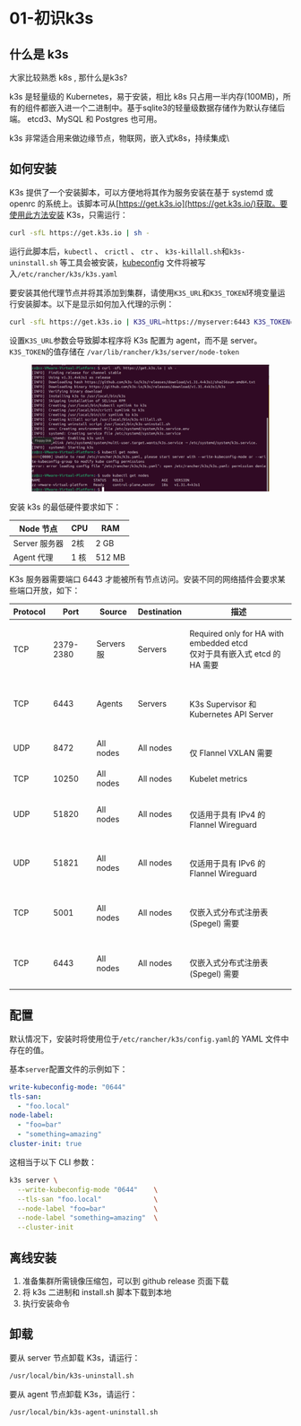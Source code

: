 # 01-初识k3s

## 什么是 k3s

大家比较熟悉 k8s , 那什么是k3s?

k3s 是轻量级的 Kubernetes，易于安装，相比 k8s 只占用一半内存(100MB)，所有的组件都嵌入进一个二进制中。基于sqlite3的轻量级数据存储作为默认存储后端。 etcd3、MySQL 和 Postgres 也可用。

k3s 非常适合用来做边缘节点，物联网，嵌入式k8s，持续集成\


## 如何安装

K3s 提供了一个安装脚本，可以方便地将其作为服务安装在基于 systemd 或 openrc 的系统上。该脚本可从[https://get.k3s.io](https://get.k3s.io/)获取。要使用此方法安装 K3s，只需运行：

```bash
curl -sfL https://get.k3s.io | sh -
```

运行此脚本后，`kubectl` 、 `crictl` 、 `ctr` 、 `k3s-killall.sh`和`k3s-uninstall.sh` 等工具会被安装，[kubeconfig](https://kubernetes.io/docs/concepts/configuration/organize-cluster-access-kubeconfig/) 文件将被写入`/etc/rancher/k3s/k3s.yaml`

要安装其他代理节点并将其添加到集群，请使用`K3S_URL`和`K3S_TOKEN`环境变量运行安装脚本。以下是显示如何加入代理的示例：

```bash
curl -sfL https://get.k3s.io | K3S_URL=https://myserver:6443 K3S_TOKEN=mynodetoken sh -
```

设置`K3S_URL`参数会导致脚本程序将 K3s 配置为 agent，而不是 server。 `K3S_TOKEN`的值存储在 `/var/lib/rancher/k3s/server/node-token`&#x20;

<figure><img src="../../.gitbook/assets/1735978172814.png" alt=""><figcaption></figcaption></figure>

安装 k3s 的最低硬件要求如下：

| Node  节点    | CPU | RAM     |
| ----------- | --- | ------- |
| Server  服务器 | 2核  | 2 GB    |
| Agent  代理   | 1 核 | 512 MB  |

K3s 服务器需要端口 6443 才能被所有节点访问。安装不同的网络插件会要求某些端口开放，如下：

| Protocol   | Port      | Source      | Destination  | 描述                                                                      |
| ---------- | --------- | ----------- | ------------ | ----------------------------------------------------------------------- |
| TCP        | 2379-2380 | Servers  服  | Servers      | <p>Required only for HA with embedded etcd<br>仅对于具有嵌入式 etcd 的 HA 需要</p> |
| TCP        | 6443      | Agents      | Servers      | <p><br>K3s Supervisor 和 Kubernetes API Server</p>                       |
| UDP        | 8472      | All nodes   | All nodes    | <p><br>仅 Flannel VXLAN 需要</p>                                           |
| TCP        | 10250     | All nodes   | All nodes    | Kubelet metrics                                                         |
| UDP        | 51820     | All nodes   | All nodes    | <p><br>仅适用于具有 IPv4 的 Flannel Wireguard</p>                              |
| UDP        | 51821     | All nodes   | All nodes    | <p><br>仅适用于具有 IPv6 的 Flannel Wireguard</p>                              |
| TCP        | 5001      | All nodes   | All nodes    | <p><br>仅嵌入式分布式注册表 (Spegel) 需要</p>                                       |
| TCP        | 6443      | All nodes   | All nodes    | <p><br>仅嵌入式分布式注册表 (Spegel) 需要</p>                                       |

## 配置

默认情况下，安装时将使用位于`/etc/rancher/k3s/config.yaml`的 YAML 文件中存在的值。

基本`server`配置文件的示例如下：

```yaml
write-kubeconfig-mode: "0644"
tls-san:
  - "foo.local"
node-label:
  - "foo=bar"
  - "something=amazing"
cluster-init: true
```

这相当于以下 CLI 参数：

```bash
k3s server \
  --write-kubeconfig-mode "0644"    \
  --tls-san "foo.local"             \
  --node-label "foo=bar"            \
  --node-label "something=amazing"  \
  --cluster-init
```

## 离线安装

1. 准备集群所需镜像压缩包，可以到 github release 页面下载
2. 将 k3s 二进制和 install.sh 脚本下载到本地
3. 执行安装命令

## 卸载

要从 server 节点卸载 K3s，请运行：

```bash
/usr/local/bin/k3s-uninstall.sh
```

要从 agent 节点卸载 K3s，请运行：

```bash
/usr/local/bin/k3s-agent-uninstall.sh
```
